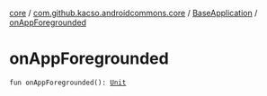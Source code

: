 [core](../../index.md) / [com.github.kacso.androidcommons.core](../index.md) / [BaseApplication](index.md) / [onAppForegrounded](./on-app-foregrounded.md)

# onAppForegrounded

`fun onAppForegrounded(): `[`Unit`](https://kotlinlang.org/api/latest/jvm/stdlib/kotlin/-unit/index.html)